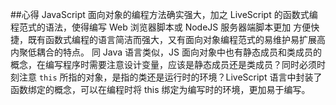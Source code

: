 ##心得
JavaScript 面向对象的编程方法确实强大，加之 LiveScript 的函数式编程范式的语法，使得编写 Web 浏览器脚本或 NodeJS 服务器端脚本更加 方便快捷，既有函数式编程的语言简洁而强大，又有面向对象编程范式的易维护易扩展高内聚低耦合的特点。
同 Java 语言类似，JS 面向对象中也有静态成员和类成员的概念，在编写程序时需要注意设计变量，应该是静态成员还是类成员？同时必须时刻注意 `this` 所指的对象，是指的类还是运行时的环境？LiveScript 语言中封装了函数绑定的概念，可以在编程时将 this 绑定为编写时的环境，更加易于编写。